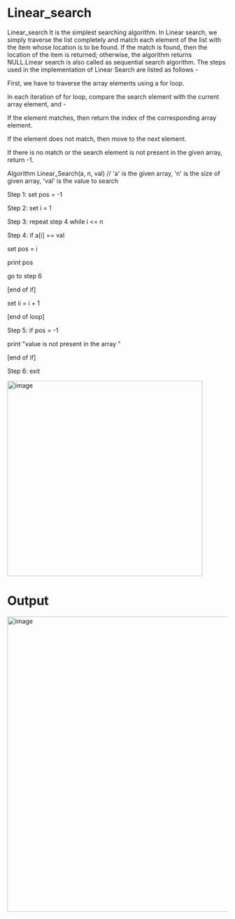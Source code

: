 # Linear_search
Linear_search
It is the simplest searching algorithm. In Linear search, we simply traverse the list completely and match each element of the list with the item whose location is to be found. If the match is found, then the location of the item is returned; otherwise, the algorithm returns NULL.Linear search is also called as sequential search algorithm. The steps used in the implementation of Linear Search are listed as follows -

First, we have to traverse the array elements using a for loop.

In each iteration of for loop, compare the search element with the current array element, and -

If the element matches, then return the index of the corresponding array element.

If the element does not match, then move to the next element.

If there is no match or the search element is not present in the given array, return -1.

Algorithm
Linear_Search(a, n, val) // 'a' is the given array, 'n' is the size of given array, 'val' is the value to search

Step 1: set pos = -1

Step 2: set i = 1

Step 3: repeat step 4 while i <= n

Step 4: if a[i] == val

set pos = i

print pos

go to step 6

[end of if]

set ii = i + 1

[end of loop]

Step 5: if pos = -1

print "value is not present in the array "

[end of if]

Step 6: exit

<img width="446" alt="image" src="https://user-images.githubusercontent.com/113123292/234481496-039c523f-2998-4672-a4e1-017e73445e22.png">


# Output
<img width="674" alt="image" src="https://user-images.githubusercontent.com/113123292/234481594-c036cda6-7284-4eb0-8d8c-231c1448d33e.png">


